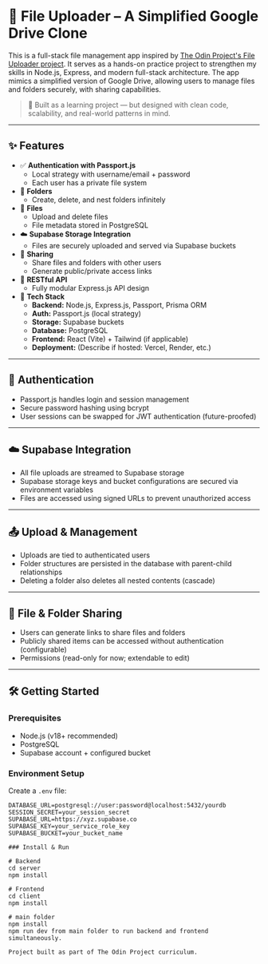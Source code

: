 # 🚀 File Uploader – A Simplified Google Drive Clone

This is a full-stack file management app inspired by [The Odin Project's File Uploader project](https://www.theodinproject.com/lessons/nodejs-file-uploader). It serves as a hands-on practice project to strengthen my skills in Node.js, Express, and modern full-stack architecture. The app mimics a simplified version of Google Drive, allowing users to manage files and folders securely, with sharing capabilities.

> 🧪 Built as a learning project — but designed with clean code, scalability, and real-world patterns in mind.

---

## ✨ Features

- ✅ **Authentication with Passport.js**
  - Local strategy with username/email + password
  - Each user has a private file system
- 📂 **Folders**
  - Create, delete, and nest folders infinitely
- 📁 **Files**
  - Upload and delete files
  - File metadata stored in PostgreSQL
- ☁️ **Supabase Storage Integration**
  - Files are securely uploaded and served via Supabase buckets
- 🔗 **Sharing**
  - Share files and folders with other users
  - Generate public/private access links
- 🧩 **RESTful API**
  - Fully modular Express.js API design
- 🧰 **Tech Stack**
  - **Backend:** Node.js, Express.js, Passport, Prisma ORM
  - **Auth:** Passport.js (local strategy)
  - **Storage:** Supabase buckets
  - **Database:** PostgreSQL
  - **Frontend:** React (Vite) + Tailwind (if applicable)
  - **Deployment:** (Describe if hosted: Vercel, Render, etc.)

---

## 🔐 Authentication

- Passport.js handles login and session management
- Secure password hashing using bcrypt
- User sessions can be swapped for JWT authentication (future-proofed)

---

## ☁️ Supabase Integration

- All file uploads are streamed to Supabase storage
- Supabase storage keys and bucket configurations are secured via environment variables
- Files are accessed using signed URLs to prevent unauthorized access

---

## 📤 Upload & Management

- Uploads are tied to authenticated users
- Folder structures are persisted in the database with parent-child relationships
- Deleting a folder also deletes all nested contents (cascade)

---

## 🔗 File & Folder Sharing

- Users can generate links to share files and folders
- Publicly shared items can be accessed without authentication (configurable)
- Permissions (read-only for now; extendable to edit)

---

## 🛠️ Getting Started

### Prerequisites

- Node.js (v18+ recommended)
- PostgreSQL
- Supabase account + configured bucket

### Environment Setup

Create a `.env` file:

```env
DATABASE_URL=postgresql://user:password@localhost:5432/yourdb
SESSION_SECRET=your_session_secret
SUPABASE_URL=https://xyz.supabase.co
SUPABASE_KEY=your_service_role_key
SUPABASE_BUCKET=your_bucket_name

### Install & Run

# Backend
cd server
npm install

# Frontend
cd client
npm install

# main folder
npm install
npm run dev from main folder to run backend and frontend simultaneously.

Project built as part of The Odin Project curriculum.
